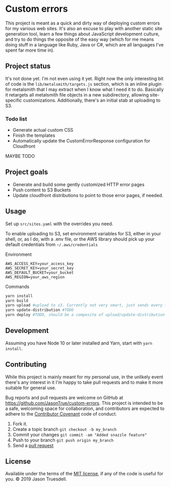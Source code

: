 # Custom errors

This project is meant as a quick and dirty way of deploying custom errors for my
various web sites. It's also an excuse to play with another static site generation tool,
learn a few things about JavaScript development culture, and try to do things the opposite
of the easy way (which for me means doing stuff in a language like Ruby, Java or C#, which
are all languages I've spent far more time in).

## Project status

It's not done yet. I'm not even using it yet. Right now the only interesting bit of
code is the `lib/metalsmith/targets.js` section, which is an inline plugin for metalsmith
that I may extract when I know what I need it to do. Basically it retargets all metalsmith
file objects in a new subdirectory, allowing site-specific customizations. Additionally,
there's an initial stab at uploading to S3.

### Todo list
- Generate actual custom CSS
- Finish the templates
- Automatically update the CustomErrorResponse configuration for Cloudfront

MAYBE TODO

## Project goals

* Generate and build some gently customized HTTP error pages
* Push content to S3 Buckets
* Update cloudfront distributions to point to those error pages, if needed.

## Usage

Set up `src/sites.yaml` with the overrides you need.

To enable uploading to S3, set environment variables for S3, either in your shell, or, as I do, with a .env file,
or the AWS library should pick up your default credentials from `~/.aws/credentials`

Environment
 
```
AWS_ACCESS_KEY=your_access_key
AWS_SECRET_KEY=your_secret_key
AWS_DEFAULT_BUCKET=your_bucket
AWS_REGION=your_aws_region
```

Commands
```bash
yarn install
yarn build
yarn upload #upload to s3. Currently not very smart, just sends every file regadless of changes
yarn update-distribution #TODO
yarn deploy #TODO, should be a composite of upload/update-distribution
```

## Development

Assuming you have Node 10 or later installed and Yarn, start with
`yarn install`.

## Contributing

While this project is mainly meant for my personal use, in the unlikely event there's
any interest in it I'm happy to take pull requests and to make it more suitable for general
use.
   
Bug reports and pull requests are welcome on GitHub at https://github.com/JasonTrue/custom-errors.
This project is intended to be a safe, welcoming space for collaboration, and contributors are expected to adhere to
the [Contributor Covenant](http://contributor-covenant.org) code of conduct.

1. Fork it.
2. Create a topic branch `git checkout -b my_branch`
3. Commit your changes `git commit -am "Added snazzle feature"`
3. Push to your branch `git push origin my_branch`
4. Send a [pull request](https://github.com/JasonTrue/custom-errors/pulls)

## License

Available under the terms of the [MIT license](https://github.com/JasonTrue/custom-errors/blob/master/LICENSE.txt),
if any of the code is useful for you. &copy; 2019 Jason Truesdell. 
